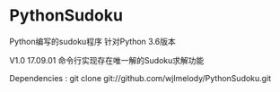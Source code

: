 # PythonSudoku
Python编写的sudoku程序
针对Python 3.6版本

V1.0 17.09.01
命令行实现存在唯一解的Sudoku求解功能

Dependencies : 
git clone git://github.com/wjlmelody/PythonSudoku.git
